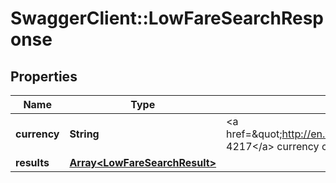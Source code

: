 # SwaggerClient::LowFareSearchResponse

## Properties
Name | Type | Description | Notes
------------ | ------------- | ------------- | -------------
**currency** | **String** | &lt;a href&#x3D;\&quot;http://en.wikipedia.org/wiki/ISO_4217\&quot;&gt;ISO 4217&lt;/a&gt; currency code. | 
**results** | [**Array&lt;LowFareSearchResult&gt;**](LowFareSearchResult.md) |  | [optional] 


